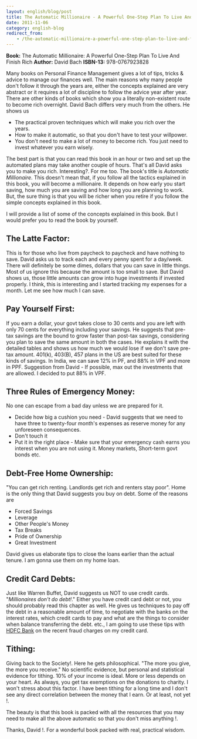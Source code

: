 ```yaml
---
layout: english/blog/post
title: The Automatic Millionaire - A Powerful One-Step Plan To Live And Finish Rich
date: 2011-11-06
category: english-blog
redirect_from:
    - /the-automatic-millionaire-a-powerful-one-step-plan-to-live-and-finish-rich-david-bach-book-review
---
```


**Book:** The Automatic Millionaire: A Powerful One-Step Plan To Live And Finish Rich
**Author:** David Bach
**ISBN-13:** 978-0767923828

Many books on Personal Finance Management gives a lot of tips, tricks & advice to manage our finances well. The main reasons why many people don't follow it through the years are, either the concepts explained are very abstract or it requires a lot of discipline to follow the advice year after year. There are other kinds of books which show you a literally non-existent route to become rich overnight. David Bach differs very much from the others. He shows us

* The practical proven techniques which will make you rich over the years.
* How to make it automatic, so that you don't have to test your willpower.
* You don't need to make a lot of money to become rich. You just need to invest whatever you earn wisely.

The best part is that you can read this book in an hour or two and set up the automated plans may take another couple of hours. That's all David asks you to make you rich. Interesting?. For me too. The book's title is *Automatic Millionaire*. This doesn't mean that, if you follow all the tactics explained in this book, you will become a millionaire. It depends on how early you start saving, how much you are saving and how long you are planning to work. But, the sure thing is that you will be richer when you retire if you follow the simple concepts explained in this book.

I will provide a list of some of the concepts explained in this book. But I would prefer you to read the book by yourself.

## The Latte Factor:

This is for those who live from paycheck to paycheck and have nothing to save. David asks us to track each and every penny spent for a day/week. There will definitely be some dimes, dollars that you can save in little things. Most of us ignore this because the amount is too small to save. But David shows us, those little amounts can grow into huge investments if invested properly. I think, this is interesting and I started tracking my expenses for a month. Let me see how much I can save.

## Pay Yourself First:

If you earn a dollar, your govt takes close to 30 cents and you are left with only 70 cents for everything including your savings. He suggests that pre-tax savings are the bound to grow faster than post-tax savings, considering you plan to save the same amount in both the cases. He explains it with the detailed tables and shows us how much we would lose if we don't save pre-tax amount. 401(k), 403(B), 457 plans in the US are best suited for these kinds of savings. In India, we can save 12% in PF, and 88% in VPF and more in PPF. Suggestion from David - If possible, max out the investments that are allowed. I decided to put 88% in VPF.

## Three Rules of Emergency Money:

No one can escape from a bad day unless we are prepared for it.

* Decide how big a cushion you need - David suggests that we need to have three to twenty-four month's expenses as reserve money for any unforeseen consequences.
* Don't touch it
* Put it in the right place - Make sure that your emergency cash earns you interest when you are not using it. Money markets, Short-term govt bonds etc.


## Debt-Free Home Ownership:
"You can get rich renting. Landlords get rich and renters stay poor". Home is the only thing that David suggests you buy on debt. Some of the reasons are

* Forced Savings
* Leverage
* Other People's Money
* Tax Breaks
* Pride of Ownership
* Great Investment

David gives us elaborate tips to close the loans earlier than the actual tenure. I am gonna use them on my home loan.

## Credit Card Debts:

Just like Warren Buffet, David suggests us NOT to use credit cards. "*Millionaires don't do debt!*." Either you have credit card debt or not, you should probably read this chapter as well. He gives us techniques to pay off the debt in a reasonable amount of time, to negotiate with the banks on the interest rates, which credit cards to pay and what are the things to consider when balance transferring the debt. etc., I am going to use these tips with [HDFC Bank]({{site.home}}/english/blog/hdfc-bank-we-understand-your-world-really/) on the recent fraud charges on my credit card.

## Tithing:

Giving back to the Society!. Here he gets philosophical. "The more you give, the more you receive." No scientific evidence, but personal and statistical evidence for tithing. 10% of your income is ideal. More or less depends on your heart. As always, you get tax exemptions on the donations to charity. I won't stress about this factor. I have been tithing for a long time and I don't see any direct correlation between the money that I earn. Or at least, not yet !.

The beauty is that this book is packed with all the resources that you may need to make all the above automatic so that you don't miss anything !.

Thanks, David !. For a wonderful book packed with real, practical wisdom.
